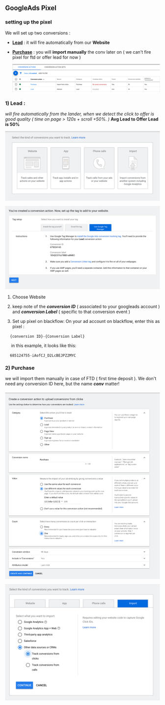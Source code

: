 ## GoogleAds Pixel

### setting up the pixel

We will set up two conversions : 

- **[Lead](#Lead)** : it will fire automatically from our **Website**

- **[Purchase](#Purchase)** : you will **import manually** the conv later on ( we can't fire pixel for ftd or offer lead for now )
  
  ![Screen Shot 2020-01-23 at 4.06.15 PM.png](https://raw.githubusercontent.com/blackhatflow/storage/master/2020/01/23-16-09-21-Screen%20Shot%202020-01-23%20at%204.06.15%20PM.png)

### 1) **Lead** :

 *will fire automatically from the lander, when we detect the click to offer is good quality ( time on page > 120s + scroll +50%. )* **Avg Lead to Offer Lead is 50%**

![Screen Shot 2020-01-23 at 4.04.27 PM.png](https://raw.githubusercontent.com/blackhatflow/storage/master/2020/01/23-16-07-24-Screen%20Shot%202020-01-23%20at%204.04.27%20PM.png)

![Screen Shot 2020-01-23 at 4.00.08 PM.png](https://raw.githubusercontent.com/blackhatflow/storage/master/2020/01/23-16-08-12-Screen%20Shot%202020-01-23%20at%204.00.08%20PM.png)

1. Choose Website

2. keep note of the ***conversion ID*** ( associated to your googleads account ) and ***conversion Label*** ( specific to that conversion event )

3. Set up pixel on blackflow: On your ad account on blackflow, enter this as pixel :

    `{conversion ID}-{Conversion Label}`

     in this example, it looks like this:

    `685124755-iAofCJ_D2LcBEJPZ2MYC`

### 2) **Purchase**

we will import them manually in case of FTD ( first time deposit ). We don't need any conversion ID here, but the name ***conv*** matter!

![Screen Shot 2020-01-23 at 4.05.27 PM.png](https://raw.githubusercontent.com/blackhatflow/storage/master/2020/01/23-16-07-17-Screen%20Shot%202020-01-23%20at%204.05.27%20PM.png)

![Screen Shot 2020-01-23 at 4.04.39 PM.png](https://raw.githubusercontent.com/blackhatflow/storage/master/2020/01/23-16-08-04-Screen%20Shot%202020-01-23%20at%204.04.39%20PM.png)
